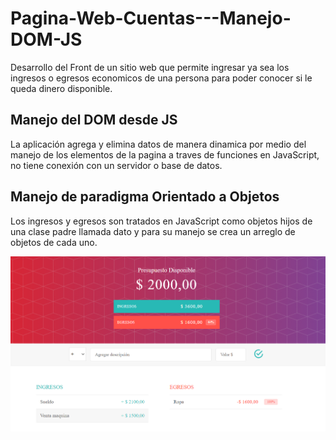 # Pagina-Web-Cuentas---Manejo-DOM-JS

Desarrollo del Front de un sitio web que permite ingresar ya sea los ingresos o egresos economicos de una persona para poder conocer si le queda dinero disponible. 

## Manejo del DOM desde JS

La aplicación agrega y elimina datos de manera dinamica por medio del manejo de los elementos de la pagina a traves de funciones en JavaScript, no tiene conexión con un servidor o base de datos.

## Manejo de paradigma Orientado a Objetos

Los ingresos y egresos son tratados en JavaScript como objetos hijos de una clase padre llamada dato y para su manejo se crea un arreglo de objetos de cada uno.

![imagendel sitio](https://github.com/valentinatobo/Pagina-Web-Cuentas---Manejo-DOM-JS/blob/main/Pagina.PNG)